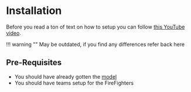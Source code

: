 # Installation

Before you read a ton of text on how to setup you can follow [this YouTube video](https://youtu.be/Ld6sfG6mySM). 

!!! warning ""
    May be outdated, if you find any differences refer back here

## Pre-Requisites

- You should have already gotten the [model](https://www.roblox.com/library/8810547464/Redon-Tech-Fire-System)
- You should have teams setup for the FireFighters